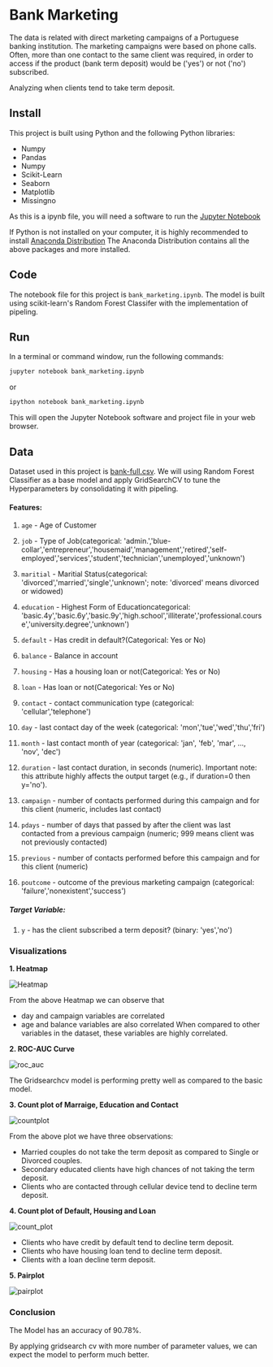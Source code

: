 # Bank Marketing

The data is related with direct marketing campaigns of a Portuguese banking institution. The marketing campaigns were based on phone calls. Often, more than one contact to the same client was required, in order to access if the product (bank term deposit) would be ('yes') or not ('no') subscribed.

Analyzing when clients tend to take term deposit.

## Install
This project is built using Python and the following Python libraries:
- Numpy
- Pandas
- Numpy
- Scikit-Learn
- Seaborn
- Matplotlib
- Missingno

As this is a ipynb file, you will need a software to run the [Jupyter Notebook](https://github.com/sriganeshlokesh/bank_marketing/blob/master/bank_marketing.ipynb)

If Python is not installed on your computer, it is highly recommended to install [Anaconda Distribution](https://www.anaconda.com/distribution/)
The Anaconda Distribution contains all the above packages and more installed.

## Code

The notebook file for this project is `bank_marketing.ipynb`. The model is built using scikit-learn's Random Forest Classifer with the implementation of pipeling.

## Run

In a terminal or command window, run the following commands:
```python
jupyter notebook bank_marketing.ipynb
```
or

```python
ipython notebook bank_marketing.ipynb
```
This will open the Jupyter Notebook software and project file in your web browser.

## Data

Dataset used in this project is [bank-full.csv](https://github.com/sriganeshlokesh/bank_marketing/blob/master/bank-full.csv).
We will using Random Forest Classifier as a base model and apply GridSearchCV to tune the Hyperparameters by consolidating it with pipeling.

#### Features:

1. `age` - Age of Customer

2. `job` - Type of Job(categorical: 'admin.','blue-collar','entrepreneur','housemaid','management','retired','self-employed','services','student','technician','unemployed','unknown')

3. `maritial` - Maritial Status(categorical: 'divorced','married','single','unknown'; note: 'divorced' means divorced or widowed)

4. `education` - Highest Form of Educationcategorical: 'basic.4y','basic.6y','basic.9y','high.school','illiterate','professional.course','university.degree','unknown')

5. `default` - Has credit in default?(Categorical: Yes or No)

6. `balance` - Balance in account

7. `housing` - Has a housing loan or not(Categorical: Yes or No)

8. `loan` - Has loan or not(Categorical: Yes or No)

9. `contact` - contact communication type (categorical: 'cellular','telephone')

10. `day` - last contact day of the week (categorical: 'mon','tue','wed','thu','fri')

11. `month` - last contact month of year (categorical: 'jan', 'feb', 'mar', ..., 'nov', 'dec')

12. `duration` - last contact duration, in seconds (numeric). Important note: this attribute highly affects the output target (e.g., if duration=0 then y='no'). 

13. `campaign` - number of contacts performed during this campaign and for this client (numeric, includes last contact)

14. `pdays` - number of days that passed by after the client was last contacted from a previous campaign (numeric; 999 means client was not previously contacted)

15. `previous` - number of contacts performed before this campaign and for this client (numeric)

16. `poutcome` - outcome of the previous marketing campaign (categorical: 'failure','nonexistent','success')

##### Target Variable:
1. `y` - has the client subscribed a term deposit? (binary: 'yes','no')

### Visualizations

**1. Heatmap**

![Heatmap](https://github.com/sriganeshlokesh/bank_marketing/blob/master/img/Heatmap(Bank).png)

From the above Heatmap we can observe that 
* day and campaign variables are correlated
* age and balance variables are also correlated
When compared to other variables in the dataset, these variables are highly correlated.

**2. ROC-AUC Curve**

![roc_auc](https://github.com/sriganeshlokesh/bank_marketing/blob/master/img/ROC%20AUC%20Curve.png)

The Gridsearchcv model is performing pretty well as compared to the basic model. 

**3. Count plot of Marraige, Education and Contact**

![countplot](https://github.com/sriganeshlokesh/bank_marketing/blob/master/img/Countplot%20(Marraige%2C%20Education%2C%20Cellular%20Contact).png)

From the above plot we have three observations:
* Married couples do not take the term deposit as compared to Single or Divorced couples.
* Secondary educated clients have high chances of not taking the term deposit.
* Clients who are contacted through cellular device tend to decline term deposit.

**4. Count plot of Default, Housing and Loan**

![count_plot](https://github.com/sriganeshlokesh/bank_marketing/blob/master/img/Countplot(default%2Chousing%2C%20loan).png)

* Clients who have credit by default tend to decline term deposit.
* Clients who have housing loan tend to decline term deposit.
* Clients with a loan decline term deposit.

**5. Pairplot**

![pairplot](https://github.com/sriganeshlokesh/bank_marketing/blob/master/img/Pairplot.png)


### Conclusion

The Model has an accuracy of 90.78%.

By applying gridsearch cv with more number of parameter values, we can expect the model to perform much better.


